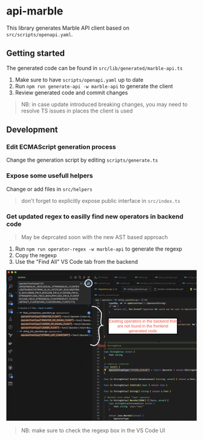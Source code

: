 # api-marble

This library generates Marble API client based on `src/scripts/openapi.yaml`.

## Getting started

The generated code can be found in `src/lib/generated/marble-api.ts`

1. Make sure to have `scripts/openapi.yaml` up to date
2. Run `npm run generate-api -w marble-api` to generate the client
3. Review generated code and commit changes

> NB: in case update introduced breaking changes, you may need to resolve TS issues in places the client is used

## Development

### Edit ECMAScript generation process

Change the generation script by editing `scripts/generate.ts`

### Expose some usefull helpers

Change or add files in `src/helpers`

> don't forget to explicitly expose public interface in `src/index.ts`

### Get updated regex to easilly find new operators in backend code

> May be deprcated soon with the new AST based approach

1. Run `npm run operator-regex -w marble-api` to generate the regexp
2. Copy the regexp
3. Use the "Find All" VS Code tab from the backend

![regexp-example-backend](./docs/regexp-example.png)

> NB: make sure to check the regexp box in the VS Code UI

